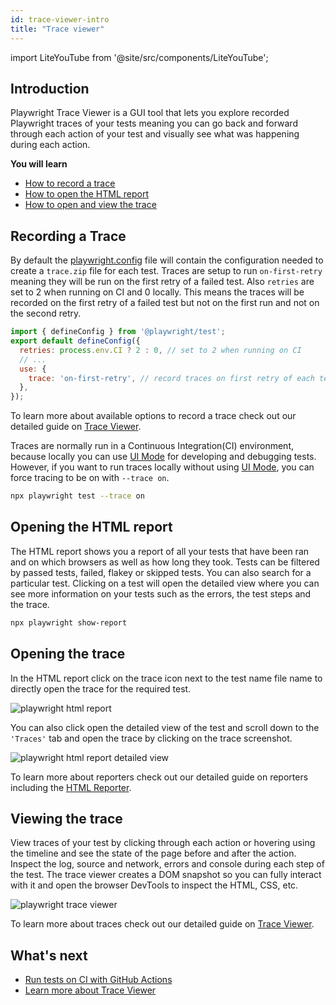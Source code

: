 ```yaml
---
id: trace-viewer-intro
title: "Trace viewer"
---
```


import LiteYouTube from '@site/src/components/LiteYouTube';

## Introduction

Playwright Trace Viewer is a GUI tool that lets you explore recorded Playwright traces of your tests meaning you can go back and forward through each action of your test and visually see what was happening during each action.

**You will learn**

- [How to record a trace](/trace-viewer-intro.md#recording-a-trace)
- [How to open the HTML report](/trace-viewer-intro.md#opening-the-html-report)
- [How to open and view the trace](/trace-viewer-intro.md#opening-the-trace)

<LiteYouTube
    id="lfxjs--9ZQs"
    title="Viewing Playwright Traces"
/>

## Recording a Trace

By default the [playwright.config](/test-configuration.md#record-test-trace) file will contain the configuration needed to create a `trace.zip` file for each test. Traces are setup to run `on-first-retry` meaning they will be run on the first retry of a failed test. Also `retries` are set to 2 when running on CI and 0 locally. This means the traces will be recorded on the first retry of a failed test but not on the first run and not on the second retry.

```js title="playwright.config.ts"
import { defineConfig } from '@playwright/test';
export default defineConfig({
  retries: process.env.CI ? 2 : 0, // set to 2 when running on CI
  // ...
  use: {
    trace: 'on-first-retry', // record traces on first retry of each test
  },
});
```

To learn more about available options to record a trace check out our detailed guide on [Trace Viewer](/trace-viewer.md).

Traces are normally run in a Continuous Integration(CI) environment, because locally you can use [UI Mode](/test-ui-mode.md) for developing and debugging tests. However, if you want to run traces locally without using [UI Mode](/test-ui-mode.md), you can force tracing to be on with `--trace on`.

```bash
npx playwright test --trace on
```

## Opening the HTML report

The HTML report shows you a report of all your tests that have been ran and on which browsers as well as how long they took. Tests can be filtered by passed tests, failed, flakey or skipped tests. You can also search for a particular test. Clicking on a test will open the detailed view where you can see more information on your tests such as the errors, the test steps and the trace.

```bash
npx playwright show-report
```

## Opening the trace

In the HTML report click on the trace icon next to the test name file name to directly open the trace for the required test.

![playwright html report](https://github.com/microsoft/playwright/assets/13063165/a3da1fb5-6619-4c03-98aa-adf65c376525)


You can also click open the detailed view of the test and scroll down to the `'Traces'` tab and open the trace by clicking on the trace screenshot.

![playwright html report detailed view](https://github.com/microsoft/playwright/assets/13063165/2b583d6f-5241-4ecf-83a8-650072d4a201)


To learn more about reporters check out our detailed guide on reporters including the [HTML Reporter](/test-reporters.md#html-reporter).

## Viewing the trace

View traces of your test by clicking through each action or hovering using the timeline and see the state of the page before and after the action. Inspect the log, source and network, errors and console during each step of the test. The trace viewer creates a DOM snapshot so you can fully interact with it and open the browser DevTools to inspect the HTML, CSS, etc.

![playwright trace viewer](https://github.com/microsoft/playwright/assets/13063165/10fe3585-8401-4051-b1c2-b2e92ac4c274)

To learn more about traces check out our detailed guide on [Trace Viewer](/trace-viewer.md).

## What's next

- [Run tests on CI with GitHub Actions](/ci-intro.md)
- [Learn more about Trace Viewer](/trace-viewer.md)
